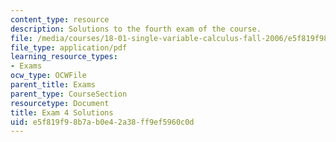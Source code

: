 ```yaml
---
content_type: resource
description: Solutions to the fourth exam of the course.
file: /media/courses/18-01-single-variable-calculus-fall-2006/e5f819f98b7ab0e42a38ff9ef5960c0d_exam4sol.pdf
file_type: application/pdf
learning_resource_types:
- Exams
ocw_type: OCWFile
parent_title: Exams
parent_type: CourseSection
resourcetype: Document
title: Exam 4 Solutions
uid: e5f819f9-8b7a-b0e4-2a38-ff9ef5960c0d
---
```

